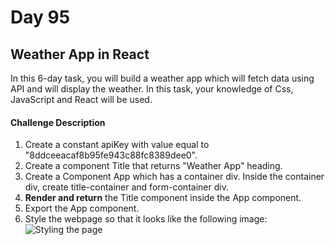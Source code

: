 # Day 95

## Weather App in React

In this 6-day task, you will build a weather app which will fetch data using API and will display the weather. In this task, your knowledge of Css, JavaScript and React will be used.

#### Challenge Description

1. Create a constant apiKey with value equal to "8ddceeacaf8b95fe943c88fc8389dee0". 
2. Create a component Title that returns "Weather App" heading.
3. Create a Component App which has a container div. Inside the container div, create title-container and form-container div.
4. __Render and return__ the Title component inside the App component.
5. Export the App component.
6. Style the webpage so that it looks like the following image:
![Styling the page](https://user-images.githubusercontent.com/51092036/91323046-0e7c3b00-e7de-11ea-8558-08ea5009a119.png)